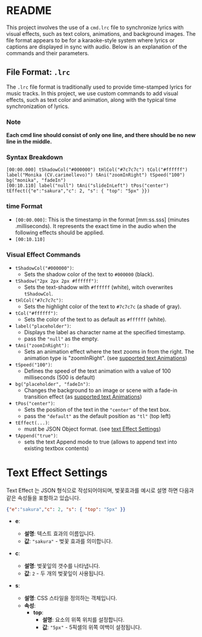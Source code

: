 # README

This project involves the use of a `cmd.lrc` file to synchronize lyrics with visual effects, such as text colors, animations, and background images. The file format appears to be for a karaoke-style system where lyrics or captions are displayed in sync with audio. Below is an explanation of the commands and their parameters.

## File Format: `.lrc`
The `.lrc` file format is traditionally used to provide time-stamped lyrics for music tracks. In this project, we use custom commands to add visual effects, such as text color and animation, along with the typical time synchronization of lyrics.

### Note
**Each cmd line should consist of only one line, and there should be no new line in the middle.**

### Syntax Breakdown
```lrc
[00:00.000] tShadowCol("#000000") tHlCol("#7c7c7c") tCol("#ffffff") label("Monika (CV.carimellevo)") tAni("zoomInRight") tSpeed("100") bg("monika", "fadeIn")
[00:10.110] label("null") tAni("slideInLeft") tPos("center") tEffect({"e":"sakura","c": 2, "s": { "top": "5px" }})
```
### time Format
- `[00:00.000]`: This is the timestamp in the format [mm:ss.sss] (minutes
.milliseconds). It represents the exact time in the audio when the following effects should be applied.
- `[00:10.110]`

###  Visual Effect Commands
- `tShadowCol("#000000")`:
    - Sets the shadow color of the text to `#000000` (black).
- `tShadow("2px 2px 2px #ffffff")`:
    - Sets the text-shadow with `#ffffff` (white), witch overwrites `tShadowCol`.
- `tHlCol("#7c7c7c")`:
    - Sets the highlight color of the text to `#7c7c7c` (a shade of gray).
- `tCol("#ffffff")`:
    - Sets the color of the text to as default as `#ffffff` (white).
- `label("placeholder")`:
    - Displays the label as character name at the specified timestamp.
    - pass the `"null"` as the empty.
- `tAni("zoomInRight"):`
    - Sets an animation effect where the text zooms in from the right. The animation type is "zoomInRight". (see [supported text Animations](./readme.md#supported-text-animations))
- `tSpeed("100")`:
    - Defines the speed of the text animation with a value of 100 milliseconds (500 is default)
- `bg("placeholder", "fadeIn")`:
    - Changes the background to an image or scene with a fade-in transition effect (as [supported text Animations](./readme.md#supported-text-animations))
- `tPos("center")`:
    - Sets the position of the text in the `"center"` of the text box.
    - pass the `"default"` as the default position as `"tl"` (top left)
- `tEffect(...)`:
    - must be JSON Object format. (see [text Effect Settings](#text-effect-settings))
- `tAppend("true")`:
    - sets the text Append mode to true (allows to append text into existing textbox contents)

# Text Effect Settings
Text Effect 는 JSON 형식으로 작성되어야되며, 벛꽃효과를 예시로 설명 하면 다음과 같은 속성들을 포함하고 있습니다.
```json
{"e":"sakura","c": 2, "s": { "top": "5px" }}
```
- **e**: 
  - **설명**: 텍스트 효과의 이름입니다.
  - **값**: `"sakura"` - 벚꽃 효과를 의미합니다.

- **c**: 
  - **설명**: 벚꽃잎의 갯수를 나타냅니다.
  - **값**: `2` - 두 개의 벚꽃잎이 사용됩니다.

- **s**: 
  - **설명**: CSS 스타일을 정의하는 객체입니다.
  - **속성**:
    - **top**: 
      - **설명**: 요소의 위쪽 위치를 설정합니다.
      - **값**: `"5px"` - 5픽셀의 위쪽 여백이 설정됩니다.

